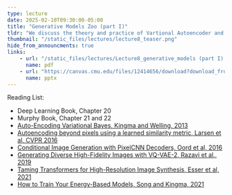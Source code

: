 ```yaml
---
type: lecture
date: 2025-02-10T09:30:00-05:00
title: "Generative Models Zoo (part I)"
tldr: "We discuss the theory and practice of Vartional Autoencoder and Autoregressive Models."
thumbnail: "/static_files/lectures/lecture8_teaser.png"
hide_from_announcments: true
links:
    - url: "/static_files/lectures/Lecture8_generative_models (part I).pdf"
      name: pdf
    - url: "https://canvas.cmu.edu/files/12414656/download?download_frd=1"
      name: pptx
---
```

Reading List:
- Deep Learning Book, Chapter 20
- Murphy Book, Chapter 21 and 22
- [Auto-Encoding Variational Bayes, Kingma and Welling, 2013](https://arxiv.org/abs/1312.6114)
- [Autoencoding beyond pixels using a learned similarity metric, Larsen et al, CVPR 2016](https://arxiv.org/abs/1512.09300)
- [Conditional Image Generation with PixelCNN Decoders, Oord et al, 2016](https://arxiv.org/abs/1606.05328)
- [Generating Diverse High-Fidelity Images with VQ-VAE-2, Razavi et al., 2019](https://arxiv.org/abs/1906.00446)
- [Taming Transformers for High-Resolution Image Synthesis, Esser et al, 2021](https://arxiv.org/abs/2012.09841)
- [How to Train Your Energy-Based Models, Song and Kingma, 2021](https://arxiv.org/abs/2101.03288)
